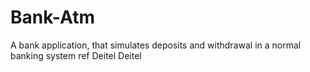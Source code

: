 # Bank-Atm
A bank application, that simulates deposits and withdrawal in a normal banking system
ref Deitel Deitel 
